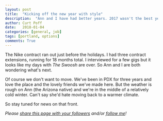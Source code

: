 ```yaml
---
layout: post
title:  "Kicking off the new year with style"
description:  "Ann and I have had better years. 2017 wasn't the best year on record, and we're weighing our options."
author: Curt Poff
date:   2018-01-04
categories: [general, job]
tags: [portland, options]
comments: True
---
```


The Nike contract ran out just before the holidays. I had three contract extensions, running for 18 months total. I interviewed for a few gigs but it looks like my days with *The Swoosh* are over. So Ann and I are both wondering what's next. 

<!--more-->

Of course we don't want to move. We've been in PDX for three years and love the place and the lovely friends we've made here. But the weather is rough on Ann (the Arizona native) and we're in the middle of a relatively cold winter. Can't say she'd hate moving back to a warmer climate.

So stay tuned for news on that front.


*Please
<a href="https://twitter.com/intent/tweet?url={{ site.production_url }}{{ page.url }}&text={{ page.title }}&via=cpoff"  target="_blank">share this page with your followers</a> and/or <a href="https://twitter.com/cpoff"> follow me</a>!*